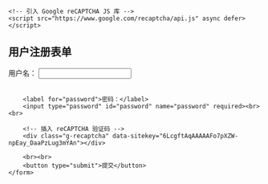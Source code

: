 <!DOCTYPE html>
<html lang="zh">
<head>
    <meta charset="UTF-8">
    <meta name="viewport" content="width=device-width, initial-scale=1.0">
    <title>reCAPTCHA v2 示例</title>

    <!-- 引入 Google reCAPTCHA JS 库 -->
    <script src="https://www.google.com/recaptcha/api.js" async defer></script>
</head>
<body>
    <h2>用户注册表单</h2>
    <form action="你的后端处理脚本" method="POST">
        <label for="username">用户名：</label>
        <input type="text" id="username" name="username" required><br><br>

        <label for="password">密码：</label>
        <input type="password" id="password" name="password" required><br><br>

        <!-- 插入 reCAPTCHA 验证码 -->
        <div class="g-recaptcha" data-sitekey="6LcgftAqAAAAAFo7pXZW-npEay_DaaPzLug3mYAn"></div>
        
        <br><br>
        <button type="submit">提交</button>
    </form>
</body>
</html>
